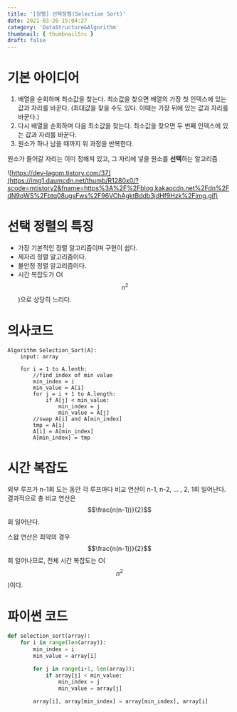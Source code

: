 ```yaml
---
title: '[정렬] 선택정렬(Selection Sort)'
date: 2021-03-26 15:04:27
category: 'DataStructure&Algorithm'
thumbnail: { thumbnailSrc }
draft: false
---
```


# 기본 아이디어

1. 배열을 순회하며 최소값을 찾는다. 최소값을 찾으면 배열의 가장 첫 인덱스에 있는 값과 자리를 바꾼다. (최대값을 찾을 수도 있다. 이때는 가장 뒤에 있는 값과 자리를 바꾼다.)
2. 다시 배열을 순회하며 다음 최소값을 찾는다. 최소값을 찾으면 두 번째 인덱스에 있는 값과 자리를 바꾼다.
3. 원소가 하나 남을 때까지 위 과정을 반복한다.

원소가 들어갈 자리는 이미 정해져 있고, 그 자리에 넣을 원소를 **선택**하는 알고리즘

![https://dev-lagom.tistory.com/37](https://img1.daumcdn.net/thumb/R1280x0/?scode=mtistory2&fname=https%3A%2F%2Fblog.kakaocdn.net%2Fdn%2FdN9qWS%2Fbtq08ugsFws%2F96VChAgktBddb3jdHf9Hzk%2Fimg.gif)

# 선택 정렬의 특징

* 가장 기본적인 정렬 알고리즘이며 구현이 쉽다.
* 제자리 정렬 알고리즘이다.
* 불안정 정렬 알고리즘이다.
* 시간 복잡도가 O($$n^{2}$$)으로 상당히 느리다.

# 의사코드

```
Algorithm Selection_Sort(A):
    input: array
    
    for i = 1 to A.lenth:
        //find index of min value
        min_index = i
        min_value = A[i]
        for j = i + 1 to A.length:
            if A[j] < min_value:
                min_index = j
                min_value = A[j]
        //swap A[i] and A[min_index]
        tmp = A[i]
        A[i] = A[min_index]
        A[min_index] = tmp
```

# 시간 복잡도

외부 루프가 n-1회 도는 동안 각 루프마다 비교 연산이 n-1, n-2, ... , 2, 1회 일어난다.
결과적으로 총 비교 연산은 $$\frac{n(n-1))}{2}$$회 일어난다.

스왑 연산은 최악의 경우 $$\frac{n(n-1))}{2}$$회 일어나므로, 전체 시간 복잡도는 O($$n^{2}$$)이다.

# 파이썬 코드

```python
def selection_sort(array):
    for i in range(len(array)):
        min_index = i
        min_value = array[i]

        for j in range(i+1, len(array)):
            if array[j] < min_value:
                min_index = j
                min_value = array[j]

        array[i], array[min_index] = array[min_index], array[i]
```